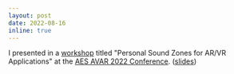 ```yaml
---
layout: post
date: 2022-08-16
inline: true
---
```


I presented in a <a href="https://emamo.com/event/avar-2022-international-conference-on-audio-for-virtual-and-augmented-reality/s/personal-sound-zones-for-arvr-applications-WQYGXW">workshop</a> titled "Personal Sound Zones for AR/VR Applications" at the <a href="http://https://aes2.org/events-calendar/avar-2022/">AES AVAR 2022 Conference</a>. (<a href="{{site.url}}/assets/pdf/Slides_AVAR2022.pdf">slides</a>)